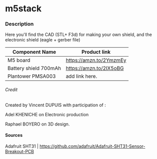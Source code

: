 # m5stack

### Description

Here you'll find the CAD (STL+ F3d) for making your own shield, and the electronic shield (eagle + gerber file)



Component Name | Product link
------------ | -------------
M5 board |  https://amzn.to/2YmzmEy
Battery shield 700mAh  | https://amzn.to/2IX5oBG
Plantower PMSA003 | add link here.



 ###### Credit
Created by Vincent DUPUIS
with participation of :

Adel KHENICHE on Electronic production

Raphael BOYERO on 3D design.

#### Sources

Adafruit SHT31 | https://github.com/adafruit/Adafruit-SHT31-Sensor-Breakout-PCB